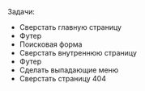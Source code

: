 Задачи:

+ Сверстать главную страницу
 + Футер
 + Поисковая форма
+ Сверстать внутреннюю страницу
 + Футер
+ Сделать выпадающие меню
+ Сверстать страницу 404
